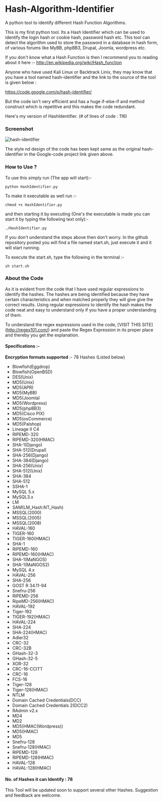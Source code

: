 Hash-Algorithm-Identifier
=========================

A python tool to identify different Hash Function Algorithms.

This is my first python tool. Its a Hash Identifier which can be used to identify the login hash or cookie hash, password hash etc. This tool can detect the algorithm used to store the password in a database in hash form, of various forums like MyBB, phpBB3, Drupal, Joomla, wordpress etc.

If you don't know what a Hash Function is then I recommend you to reading about it here :- http://en.wikipedia.org/wiki/Hash_function

Anyone who have used Kali Linux or Backtrack Linix, they may know that you have a tool named hash-identifier and the link to the source of the tool is given below :

https://code.google.com/p/hash-identifier/

But the code isn't very efficient and has a huge if-else-if and method construct which is repetitive and this makes the code redundant.

Here's my version of HashIdentifier. (# of lines of code : 116)

### Screenshot

![hash-identifier](http://i.imgur.com/zQvuSH2.png?1)


The style nd design of the code has been kept same as the original hash-identifier in the Google-code project link given above.

### How to Use ?

To use this simply run (The app will start):-

`python HashIdentifier.py`

To make it executable as well run :-

`chmod +x HashIdentifier.py`

and then starting it by executing (One's the executable is made you can start it by typing the following text only):- 


`./HashIdentifier.py`


If you don't understand the steps above then don't worry. In the github repository posted you will find a file named start.sh, just execute it and it will start running.

To execute the start.sh, type the following in the terminal :- 

`sh start.sh`

### About the Code

As it is evident from the code that I have used regular expressions to identify the hashes. The hashes are being identified because they have certain characteristics and when matched properly they will give give the correct results. Using regular expressions to identify the hash makes the code neat and easy to understand only if you have a proper understanding of them. 

To understand the regex expressions used in the code, [VISIT THIS SITE] (http://regex101.com/) and paste the Regex Expression in its proper place and thereby you get the explanation.

#### Specifications :- 

**Encryption formats supported** :- 78 Hashes (Listed below)


* Blowfish(Eggdrop)
* Blowfish(OpenBSD)
* DES(Unix)
* MD5(Unix)
* MD5(APR)
* MD5(MyBB)
* MD5(Joomla)
* MD5(Wordpress)
* MD5(phpBB3)
* MD5(Cisco PIX)
* MD5(osCommerce)
* MD5(Palshop)
* Lineage II C4
* RIPEMD-320
* RIPEMD-320(HMAC)
* SHA-1(Django)
* SHA-512(Drupal)
* SHA-256(Django)
* SHA-384(Django)
* SHA-256(Unix)
* SHA-512(Unix)
* SHA-384
* SHA-512
* SSHA-1
* MySQL 5.x
* MySQL3.x
* LM
* SAM(LM_Hash:NT_Hash)
* MSSQL(2000)
* MSSQL(2005)
* MSSQL(2008)
* HAVAL-160
* TIGER-160
* TIGER-160(HMAC)
* SHA-1
* RIPEMD-160
* RIPEMD-160(HMAC)
* SHA-1(MaNGOS)
* SHA-1(MaNGOS2)
* MySQL 4.x
* HAVAL-256
* SHA-256
* GOST R 34.11-94
* Snefru-256
* RIPEMD-256
* RipeMD-256(HMAC)
* HAVAL-192
* Tiger-192
* TIGER-192(HMAC)
* HAVAL-224
* SHA-224
* SHA-224(HMAC)
* Adler32
* CRC-32
* CRC-32B
* GHash-32-3
* GHash-32-5
* XOR-32
* CRC-16-CCITT
* CRC-16
* FCS-16
* Tiger-128
* Tiger-128(HMAC)
* NTLM
* Domain Cached Credentials(DCC)
* Domain Cached Credentials 2(DCC2)
* RAdmin v2.x
* MD4
* MD2
* MD5(HMAC(Wordpress))
* MD5(HMAC)
* MD5
* Snefru-128
* Snefru-128(HMAC)
* RIPEMD-128
* RIPEMD-128(HMAC)
* HAVAL-128
* HAVAL-128(HMAC)

#### No. of Hashes it can Identify : 78


This Tool will be updated soon to support several other Hashes. Suggestion and feedback are welcome.


